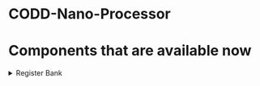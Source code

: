# CODD-Nano-Processor

# Components that are available now

<details>
<summary>Register Bank</summary>
  
### Register Bank
#### Ports

| Port name | Direction | Type                         | Description |
| --------- | --------- | ---------------------------- | ----------- |
| Data      | in        | std_logic_vector(3 downto 0) |             |
| Reg_En    | in        | std_logic_vector(2 downto 0) |             |
| En        | in        | std_logic                    |             |
| Clk       | in        | std_logic                    |             |
| Out0      | out       | std_logic_vector(3 downto 0) |             |
| Out1      | out       | std_logic_vector(3 downto 0) |             |
| Out2      | out       | std_logic_vector(3 downto 0) |             |
| Out3      | out       | std_logic_vector(3 downto 0) |             |
| Out4      | out       | std_logic_vector(3 downto 0) |             |
| Out5      | out       | std_logic_vector(3 downto 0) |             |
| Out6      | out       | std_logic_vector(3 downto 0) |             |
| Out7      | out       | std_logic_vector(3 downto 0) |             |

#### Signals

| Name  | Type                         | Description |
| ----- | ---------------------------- | ----------- |
| d_out | std_logic_vector(7 downto 0) |             |

#### Instantiations

- Decoder_0: Decoder_3_to_8
- Register_0: Reg
- Register_1: Reg
- Register_2: Reg
- Register_3: Reg
- Register_4: Reg
- Register_5: Reg
- Register_6: Reg
- Register_7: Reg
</details>
